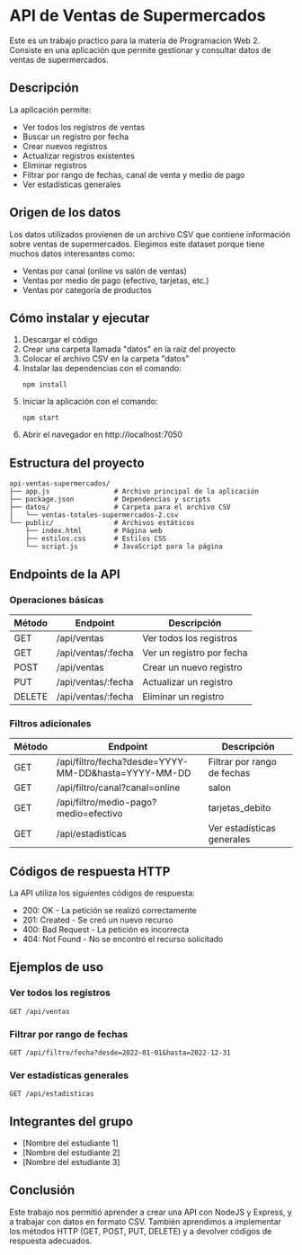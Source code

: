 # API de Ventas de Supermercados

Este es un trabajo practico para la materia de Programacion Web 2. Consiste en una aplicación que permite gestionar y consultar datos de ventas de supermercados.

## Descripción

La aplicación permite:
- Ver todos los registros de ventas
- Buscar un registro por fecha
- Crear nuevos registros
- Actualizar registros existentes
- Eliminar registros
- Filtrar por rango de fechas, canal de venta y medio de pago
- Ver estadísticas generales

## Origen de los datos

Los datos utilizados provienen de un archivo CSV que contiene información sobre ventas de supermercados. Elegimos este dataset porque tiene muchos datos interesantes como:
- Ventas por canal (online vs salón de ventas)
- Ventas por medio de pago (efectivo, tarjetas, etc.)
- Ventas por categoría de productos

## Cómo instalar y ejecutar

1. Descargar el código
2. Crear una carpeta llamada "datos" en la raíz del proyecto
3. Colocar el archivo CSV en la carpeta "datos"
4. Instalar las dependencias con el comando:
   ```
   npm install
   ```
5. Iniciar la aplicación con el comando:
   ```
   npm start
   ```
6. Abrir el navegador en http://localhost:7050

## Estructura del proyecto

```
api-ventas-supermercados/
├── app.js                # Archivo principal de la aplicación
├── package.json          # Dependencias y scripts
├── datos/                # Carpeta para el archivo CSV
│   └── ventas-totales-supermercados-2.csv
└── public/               # Archivos estáticos
    ├── index.html        # Página web
    ├── estilos.css       # Estilos CSS
    └── script.js         # JavaScript para la página
```

## Endpoints de la API

### Operaciones básicas

| Método | Endpoint | Descripción |
|--------|----------|-------------|
| GET | /api/ventas | Ver todos los registros |
| GET | /api/ventas/:fecha | Ver un registro por fecha |
| POST | /api/ventas | Crear un nuevo registro |
| PUT | /api/ventas/:fecha | Actualizar un registro |
| DELETE | /api/ventas/:fecha | Eliminar un registro |

### Filtros adicionales

| Método | Endpoint | Descripción |
|--------|----------|-------------|
| GET | /api/filtro/fecha?desde=YYYY-MM-DD&hasta=YYYY-MM-DD | Filtrar por rango de fechas |
| GET | /api/filtro/canal?canal=online|salon | Filtrar por canal de venta |
| GET | /api/filtro/medio-pago?medio=efectivo|tarjetas_debito|tarjetas_credito|otros_medios | Filtrar por medio de pago |
| GET | /api/estadisticas | Ver estadísticas generales |

## Códigos de respuesta HTTP

La API utiliza los siguientes códigos de respuesta:

- 200: OK - La petición se realizó correctamente
- 201: Created - Se creó un nuevo recurso
- 400: Bad Request - La petición es incorrecta
- 404: Not Found - No se encontró el recurso solicitado

## Ejemplos de uso

### Ver todos los registros

```
GET /api/ventas
```

### Filtrar por rango de fechas

```
GET /api/filtro/fecha?desde=2022-01-01&hasta=2022-12-31
```

### Ver estadísticas generales

```
GET /api/estadisticas
```

## Integrantes del grupo

- [Nombre del estudiante 1]
- [Nombre del estudiante 2]
- [Nombre del estudiante 3]

## Conclusión

Este trabajo nos permitió aprender a crear una API con NodeJS y Express, y a trabajar con datos en formato CSV. También aprendimos a implementar los métodos HTTP (GET, POST, PUT, DELETE) y a devolver códigos de respuesta adecuados.
